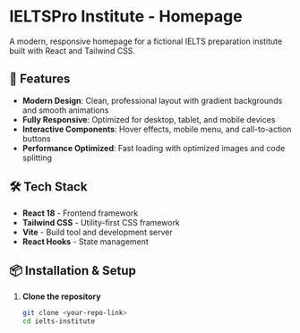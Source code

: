 # IELTSPro Institute - Homepage

A modern, responsive homepage for a fictional IELTS preparation institute built with React and Tailwind CSS.

## 🚀 Features

- **Modern Design**: Clean, professional layout with gradient backgrounds and smooth animations
- **Fully Responsive**: Optimized for desktop, tablet, and mobile devices
- **Interactive Components**: Hover effects, mobile menu, and call-to-action buttons
- **Performance Optimized**: Fast loading with optimized images and code splitting

## 🛠️ Tech Stack

- **React 18** - Frontend framework
- **Tailwind CSS** - Utility-first CSS framework
- **Vite** - Build tool and development server
- **React Hooks** - State management

## 📦 Installation & Setup

1. **Clone the repository**
   ```bash
   git clone <your-repo-link>
   cd ielts-institute